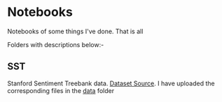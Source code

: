 # Notebooks
Notebooks of some things I've done. That is all

Folders with descriptions below:-

## SST 
Stanford Sentiment Treebank data. [Dataset Source](https://nlp.stanford.edu/sentiment/index.html). I have uploaded the corresponding files in the [data](./SST/data) folder

